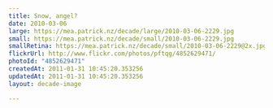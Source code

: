 ```yaml
---
title: Snow, angel?
date: 2010-03-06
large: https://mea.patrick.nz/decade/large/2010-03-06-2229.jpg
small: https://mea.patrick.nz/decade/small/2010-03-06-2229.jpg
smallRetina: https://mea.patrick.nz/decade/small/2010-03-06-2229@2x.jpg
flickrUrl: http://www.flickr.com/photos/pftqg/4852629471/
photoId: "4852629471"
createdAt: 2011-01-31 10:45:20.353256
updatedAt: 2011-01-31 10:45:20.353256
layout: decade-image

---
```


